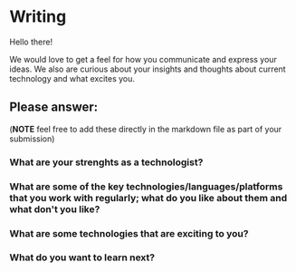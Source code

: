 # Writing

Hello there! 

We would love to get a feel for how you communicate and express your ideas. We also are curious about your insights and thoughts about current technology and what excites you.

## Please answer:

(**NOTE** feel free to add these directly in the markdown file as part of your submission)

### What are your strenghts as a technologist? 

### What are some of the key technologies/languages/platforms that you work with regularly; what do you like about them and what don't you like?

### What are some technologies that are exciting to you?

### What do you want to learn next?



